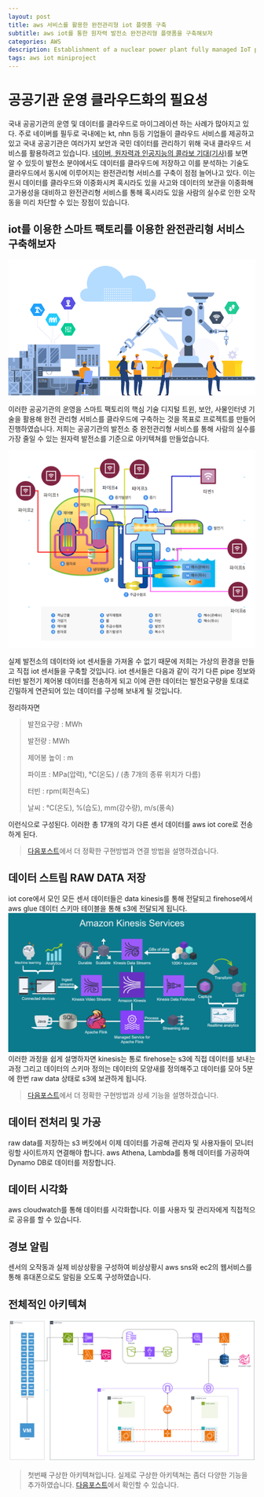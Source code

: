 ```yaml
---
layout: post
title: aws 서비스를 활용한 완전관리형 iot 플랫폼 구축
subtitle: aws iot를 통한 원자력 발전소 완전관리형 플랫폼을 구축해보자
categories: AWS
description: Establishment of a nuclear power plant fully managed IoT platform using AWS services
tags: aws iot miniproject
---
```


# 공공기관 운영 클라우드화의 필요성

 국내 공공기관의 운영 및 데이터를 클라우드로 마이그레이션 하는 사례가 많아지고 있다. 주로 네이버를 필두로 국내에는 kt, nhn 등등 기업들이 클라우드 서비스를 제공하고 있고 국내 공공기관은 여러가지 보안과 국민 데이터를 관리하기 위해 국내 클라우드 서비스를 활용하려고 있습니다. [네이버, 원자력과 인공지능의 콜라보 기대(기사)](https://www.kaeri.re.kr/board/view?menuId=MENU00326&linkId=11151)를 보면 알 수 있듯이 발전소 분야에서도 데이터를 클라우드에 저장하고 이를 분석하는 기술도 클라우드에서 동시에 이루어지는 완전관리형 서비스를 구축이 점점 늘어나고 있다. 이는 원시 데이터를 클라우드와 이중화시켜 혹시라도 있을 사고와 데이터의 보관을 이중화해 고가용성을 대비하고 완전관리형 서비스를 통해 혹시라도 있을 사람의 실수로 인한 오작동을 미리 차단할 수 있는 장점이 있습니다.


## iot를 이용한 스마트 팩토리를 이용한 완전관리형 서비스 구축해보자

![Untitled](/assets/images/2024-03-01/digital.png)

이러한 공공기관의 운영을 스마트 팩토리의 핵심 기술 디지털 트윈, 보안, 사물인터넷 기술을 활용해 완전 관리형 서비스를 클라우드에 구축하는 것을 목표로 프로젝트를 만들어 진행하였습니다. 저희는 공공기관의 발전소 중 완전관리형 서비스를 통해 사람의 실수를 가장 줄일 수 있는 원자력 발전소를 기준으로 아키텍쳐를 만들었습니다.

![Untitled](/assets/images/2024-03-01/nuclear.png)

실제 발전소의 데이터와 iot 센서들을 가져올 수 없기 때문에 저희는 가상의 환경을 만들고 직접 iot 센서들을 구축할 것입니다. iot 센서들은 다음과 같이 각기 다른 pipe 정보와 터빈 발전기 제어봉 데이터를 전송하게 되고 이에 관한 데이터는 발전요구량을 토대로 긴밀하게 연관되어 있는 데이터를 구성해 보내게 될 것입니다.

정리하자면
>발전요구량 : MWh
>
>발전량 : MWh
>
>제어봉 높이 : m
>
>파이프 : MPa(압력), °C(온도) / (총 7개의 종류 위치가 다름)
>
>터빈 : rpm(회전속도)
>
>날씨 : °C(온도), %(습도), mm(강수량), m/s(풍속) 

이런식으로 구성된다. 이러한 총 17개의 각기 다른 센서 데이터를 aws iot core로 전송하게 된다.

>[다음포스트](https://code-y-learner.github.io/python/2024/02/13/static_data_VS_Dynamic_data.html)에서 더 정확한 구현방법과 연결 방법을 설명하겠습니다.

## 데이터 스트림 RAW DATA 저장
iot core에서 모인 모든 센서 데이터들은 data kinesis를 통해 전달되고 firehose에서 aws glue 데이터 스키마 테이블을 통해 s3에 전달되게 됩니다.
![kinesis](/assets/images/2024-03-01/kinesis.png) 
이러한 과정을 쉽게 설명하자면 kinesis는 통로 firehose는 s3에 직접 데이터를 보내는 과정 그리고 데이터의 스키마 정의는 데이터의 모양새를 정의해주고 데이터를 모아 5분에 한번 raw data 상태로 s3에 보관하게 됩니다.

>[다음포스트](https://code-y-learner.github.io/python/2024/02/13/static_data_VS_Dynamic_data.html)에서 더 정확한 구현방법과 상세 기능을 설명하겠습니다.

## 데이터 전처리 및 가공
raw data를 저장하는 s3 버킷에서 이제 데이터를 가공해 관리자 및 사용자들이 모니터링할 사이트까지 연결해야 합니다.
aws Athena, Lambda를 통해 데이터를 가공하여 Dynamo DB로 데이터를 저장합니다.

## 데이터 시각화
aws cloudwatch를 통해 데이터를 시각화합니다. 이를 사용자 및 관리자에게 직접적으로 공유를 할 수 있습니다.

## 경보 알림
센서의 오작동과 실제 비상상황을 구성하여 비상상황시 aws sns와 ec2의 웹서비스를 통해 휴대폰으로도 알림을 오도록 구성하였습니다.

## 전체적인 아키텍쳐

![architecture](/assets/images/2024-03-01/arch1.png)

> 첫번째 구상한 아키텍쳐입니다. 실제로 구상한 아키텍쳐는 좀더 다양한 기능을 추가하였습니다. [다음포스트](https://code-y-learner.github.io/python/2024/02/13/static_data_VS_Dynamic_data.html)에서 확인할 수 있습니다.